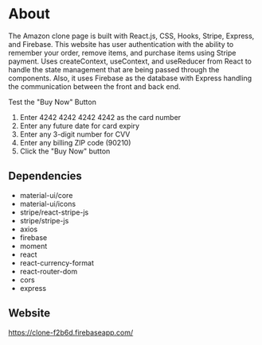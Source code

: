 # About

The Amazon clone page is built with React.js, CSS, Hooks, Stripe, Express, and Firebase. This website has user authentication with the ability to remember your order, remove items, and purchase items using Stripe payment. Uses createContext, useContext, and useReducer from React to handle the state management that are being passed through the components. Also, it uses Firebase as the database with Express handling the communication between the front and back end. 

Test the "Buy Now" Button

1. Enter 4242 4242 4242 4242 as the card number
2. Enter any future date for card expiry
3. Enter any 3-digit number for CVV
4. Enter any billing ZIP code (90210)
5. Click the "Buy Now" button

## Dependencies

- material-ui/core
- material-ui/icons
- stripe/react-stripe-js
- stripe/stripe-js
- axios
- firebase
- moment
- react
- react-currency-format
- react-router-dom
- cors
- express

## Website 
https://clone-f2b6d.firebaseapp.com/

